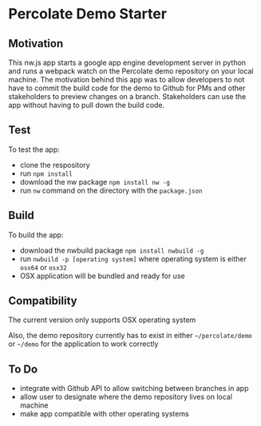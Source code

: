 # Percolate Demo Starter



## Motivation

This nw.js app starts a google app engine development server in python and runs a webpack watch on the Percolate demo repository on your local machine.  The motivation behind this app was to allow developers to not have to commit the build code for the demo to Github for PMs and other stakeholders to preview changes on a branch.  Stakeholders can use the app without having to pull down the build code.

## Test

To test the app:

- clone the respository
- run `npm install`
- download the nw package `npm install nw -g`
- run `nw` command on the directory with the `package.json`

## Build

To build the app:
- download the nwbuild package `npm install nwbuild -g`
- run `nwbuild -p [operating system]` where operating system is either `osx64` or `osx32`
- OSX application will be bundled and ready for use



## Compatibility

The current version only supports OSX operating system

Also, the demo repository currently has to exist in either `~/percolate/demo` or `~/demo` for the application to work correctly

## To Do
- integrate with Github API to allow switching between branches in app
- allow user to designate where the demo repository lives on local machine
- make app compatible with other operating systems
